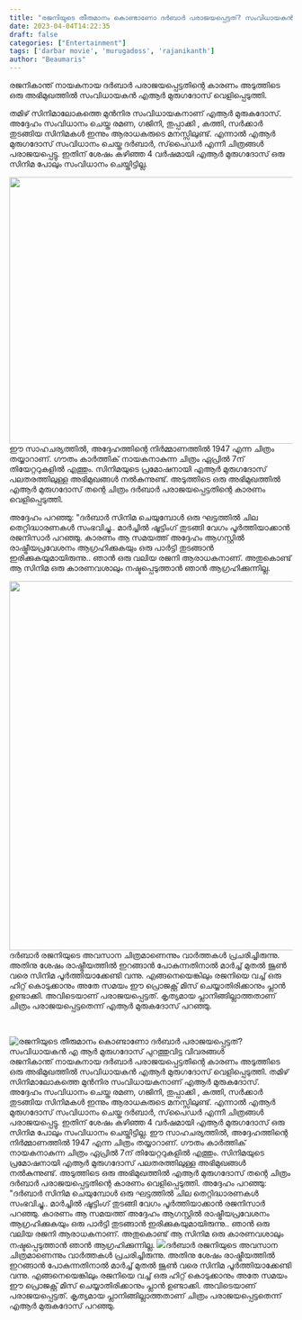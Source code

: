 ```yaml
---
title: "രജനിയുടെ തീരുമാനം കൊണ്ടാണോ ദർബാർ പരാജയപ്പെട്ടത്? സംവിധായകൻ എ ആർ മുരുഗദോസ് പുറത്തുവിട്ട വിവരങ്ങൾ"
date: 2023-04-04T14:22:35
draft: false
categories: ["Entertainment"]
tags: ['darbar movie', 'murugadoss', 'rajanikanth']
author: "Beaumaris"
---
```


രജനികാന്ത് നായകനായ ദർബാർ പരാജയപ്പെട്ടതിന്റെ കാരണം അടുത്തിടെ ഒരു അഭിമുഖത്തിൽ സംവിധായകൻ എആർ മുരുഗദോസ് വെളിപ്പെടുത്തി.

തമിഴ് സിനിമാലോകത്തെ മുൻനിര സംവിധായകനാണ് എആർ മുരുകദോസ്. അദ്ദേഹം സംവിധാനം ചെയ്ത രമണ, ഗജിനി, തുപ്പാക്കി , കത്തി, സർക്കാർ തുടങ്ങിയ സിനിമകൾ ഇന്നും ആരാധകരുടെ മനസ്സിലുണ്ട്. എന്നാൽ എആർ മുരുഗദോസ് സംവിധാനം ചെയ്ത ദർബാർ, സ്‌പൈഡർ എന്നീ ചിത്രങ്ങൾ പരാജയപ്പെട്ടു. ഇതിന് ശേഷം കഴിഞ്ഞ 4 വർഷമായി എആർ മുരുഗദോസ് ഒരു സിനിമ പോലും സംവിധാനം ചെയ്തിട്ടില്ല.

<img class=" wp-image-390219 aligncenter" src="https://cdn.boolokam.com/articles/2023/04/dffff.webp" alt="" width="844" height="474" />ഈ സാഹചര്യത്തിൽ, അദ്ദേഹത്തിന്റെ നിർമ്മാണത്തിൽ 1947 എന്ന ചിത്രം തയ്യാറാണ്. ഗൗതം കാർത്തിക് നായകനാകുന്ന ചിത്രം ഏപ്രിൽ 7ന് തിയേറ്ററുകളിൽ എത്തും. സിനിമയുടെ പ്രമോഷനായി എആർ മുരുഗദോസ് പലതരത്തിലുള്ള അഭിമുഖങ്ങൾ നൽകുന്നുണ്ട്. അടുത്തിടെ ഒരു അഭിമുഖത്തിൽ എആർ മുരുഗദോസ് തന്റെ ചിത്രം ദർബാർ പരാജയപ്പെട്ടതിന്റെ കാരണം വെളിപ്പെടുത്തി.

അദ്ദേഹം പറഞ്ഞു: "ദർബാർ സിനിമ ചെയുമ്പോൾ ഒരു ഘട്ടത്തിൽ ചില തെറ്റിദ്ധാരണകൾ സംഭവിച്ചു.. മാർച്ചിൽ ഷൂട്ടിംഗ് തുടങ്ങി വേഗം പൂർത്തിയാക്കാൻ രജനിസാർ പറഞ്ഞു. കാരണം ആ സമയത്ത് അദ്ദേഹം ആഗസ്റ്റിൽ രാഷ്ട്രീയപ്രവേശനം ആഗ്രഹിക്കുകയും ഒരു പാർട്ടി തുടങ്ങാൻ ഇരിക്കുകയുമായിരുന്നു.. ഞാൻ ഒരു വലിയ രജനി ആരാധകനാണ്. അതുകൊണ്ട് ആ സിനിമ ഒരു കാരണവശാലും നഷ്ടപ്പെടുത്താൻ ഞാൻ ആഗ്രഹിക്കുന്നില്ല.

<img class=" wp-image-390220 aligncenter" src="https://cdn.boolokam.com/articles/2023/04/fwggggg-1024x768.webp" alt="" width="875" height="656" />ദർബാർ രജനിയുടെ അവസാന ചിത്രമാണെന്നും വാർത്തകൾ പ്രചരിച്ചിരുന്നു. അതിനു ശേഷം രാഷ്ട്രീയത്തിൽ ഇറങ്ങാൻ പോകുന്നതിനാൽ മാർച്ച് മുതൽ ജൂൺ വരെ സിനിമ പൂർത്തിയാക്കേണ്ടി വന്നു. എങ്ങനെയെങ്കിലും രജനിയെ വച്ച് ഒരു ഹിറ്റ് കൊടുക്കാനും അതേ സമയം ഈ പ്രൊജക്റ്റ് മിസ് ചെയ്യാതിരിക്കാനും പ്ലാൻ ഉണ്ടാക്കി. അവിടെയാണ് പരാജയപ്പെട്ടത്. കൃത്യമായ പ്ലാനിങ്ങില്ലാത്തതാണ് ചിത്രം പരാജയപ്പെട്ടതെന്ന് എആർ മുരുകദോസ് പറഞ്ഞു.

&nbsp;


![രജനിയുടെ തീരുമാനം കൊണ്ടാണോ ദർബാർ പരാജയപ്പെട്ടത്? സംവിധായകൻ എ ആർ മുരുഗദോസ് പുറത്തുവിട്ട വിവരങ്ങൾ](https://cdn.boolokam.com/articles/2023/04/dffff.webp)രജനികാന്ത് നായകനായ ദർബാർ പരാജയപ്പെട്ടതിന്റെ കാരണം അടുത്തിടെ ഒരു അഭിമുഖത്തിൽ സംവിധായകൻ എആർ മുരുഗദോസ് വെളിപ്പെടുത്തി. തമിഴ് സിനിമാലോകത്തെ മുൻനിര സംവിധായകനാണ് എആർ മുരുകദോസ്. അദ്ദേഹം സംവിധാനം ചെയ്ത രമണ, ഗജിനി, തുപ്പാക്കി , കത്തി, സർക്കാർ തുടങ്ങിയ സിനിമകൾ ഇന്നും ആരാധകരുടെ മനസ്സിലുണ്ട്. എന്നാൽ എആർ മുരുഗദോസ് സംവിധാനം ചെയ്ത ദർബാർ, സ്‌പൈഡർ എന്നീ ചിത്രങ്ങൾ പരാജയപ്പെട്ടു. ഇതിന് ശേഷം കഴിഞ്ഞ 4 വർഷമായി എആർ മുരുഗദോസ് ഒരു സിനിമ പോലും സംവിധാനം ചെയ്തിട്ടില്ല. ഈ സാഹചര്യത്തിൽ, അദ്ദേഹത്തിന്റെ നിർമ്മാണത്തിൽ 1947 എന്ന ചിത്രം തയ്യാറാണ്. ഗൗതം കാർത്തിക് നായകനാകുന്ന ചിത്രം ഏപ്രിൽ 7ന് തിയേറ്ററുകളിൽ എത്തും. സിനിമയുടെ പ്രമോഷനായി എആർ മുരുഗദോസ് പലതരത്തിലുള്ള അഭിമുഖങ്ങൾ നൽകുന്നുണ്ട്. അടുത്തിടെ ഒരു അഭിമുഖത്തിൽ എആർ മുരുഗദോസ് തന്റെ ചിത്രം ദർബാർ പരാജയപ്പെട്ടതിന്റെ കാരണം വെളിപ്പെടുത്തി. അദ്ദേഹം പറഞ്ഞു: "ദർബാർ സിനിമ ചെയുമ്പോൾ ഒരു ഘട്ടത്തിൽ ചില തെറ്റിദ്ധാരണകൾ സംഭവിച്ചു.. മാർച്ചിൽ ഷൂട്ടിംഗ് തുടങ്ങി വേഗം പൂർത്തിയാക്കാൻ രജനിസാർ പറഞ്ഞു. കാരണം ആ സമയത്ത് അദ്ദേഹം ആഗസ്റ്റിൽ രാഷ്ട്രീയപ്രവേശനം ആഗ്രഹിക്കുകയും ഒരു പാർട്ടി തുടങ്ങാൻ ഇരിക്കുകയുമായിരുന്നു.. ഞാൻ ഒരു വലിയ രജനി ആരാധകനാണ്. അതുകൊണ്ട് ആ സിനിമ ഒരു കാരണവശാലും നഷ്ടപ്പെടുത്താൻ ഞാൻ ആഗ്രഹിക്കുന്നില്ല. ![](https://cdn.boolokam.com/articles/2023/04/fwggggg-1024x768.webp)ദർബാർ രജനിയുടെ അവസാന ചിത്രമാണെന്നും വാർത്തകൾ പ്രചരിച്ചിരുന്നു. അതിനു ശേഷം രാഷ്ട്രീയത്തിൽ ഇറങ്ങാൻ പോകുന്നതിനാൽ മാർച്ച് മുതൽ ജൂൺ വരെ സിനിമ പൂർത്തിയാക്കേണ്ടി വന്നു. എങ്ങനെയെങ്കിലും രജനിയെ വച്ച് ഒരു ഹിറ്റ് കൊടുക്കാനും അതേ സമയം ഈ പ്രൊജക്റ്റ് മിസ് ചെയ്യാതിരിക്കാനും പ്ലാൻ ഉണ്ടാക്കി. അവിടെയാണ് പരാജയപ്പെട്ടത്. കൃത്യമായ പ്ലാനിങ്ങില്ലാത്തതാണ് ചിത്രം പരാജയപ്പെട്ടതെന്ന് എആർ മുരുകദോസ് പറഞ്ഞു. 
